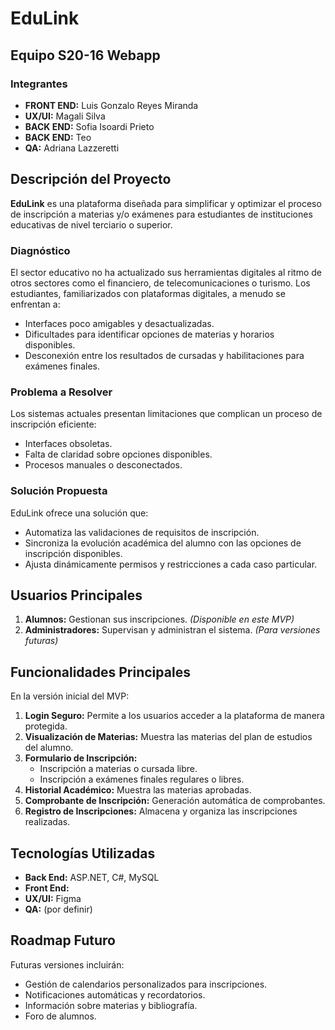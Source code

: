 # EduLink

## Equipo S20-16 Webapp

### Integrantes
- **FRONT END:** Luis Gonzalo Reyes Miranda
- **UX/UI:** Magali Silva
- **BACK END:** Sofia Isoardi Prieto
- **BACK END:** Teo
- **QA:** Adriana Lazzeretti

## Descripción del Proyecto
**EduLink** es una plataforma diseñada para simplificar y optimizar el proceso de inscripción a materias y/o exámenes para estudiantes de instituciones educativas de nivel terciario o superior.

### Diagnóstico
El sector educativo no ha actualizado sus herramientas digitales al ritmo de otros sectores como el financiero, de telecomunicaciones o turismo. Los estudiantes, familiarizados con plataformas digitales, a menudo se enfrentan a:
- Interfaces poco amigables y desactualizadas.
- Dificultades para identificar opciones de materias y horarios disponibles.
- Desconexión entre los resultados de cursadas y habilitaciones para exámenes finales.

### Problema a Resolver
Los sistemas actuales presentan limitaciones que complican un proceso de inscripción eficiente:
- Interfaces obsoletas.
- Falta de claridad sobre opciones disponibles.
- Procesos manuales o desconectados.

### Solución Propuesta
EduLink ofrece una solución que:
- Automatiza las validaciones de requisitos de inscripción.
- Sincroniza la evolución académica del alumno con las opciones de inscripción disponibles.
- Ajusta dinámicamente permisos y restricciones a cada caso particular.

## Usuarios Principales
1. **Alumnos:** Gestionan sus inscripciones. *(Disponible en este MVP)*
2. **Administradores:** Supervisan y administran el sistema. *(Para versiones futuras)*

## Funcionalidades Principales
En la versión inicial del MVP:
1. **Login Seguro:** Permite a los usuarios acceder a la plataforma de manera protegida.
2. **Visualización de Materias:** Muestra las materias del plan de estudios del alumno.
3. **Formulario de Inscripción:**
   - Inscripción a materias o cursada libre.
   - Inscripción a exámenes finales regulares o libres.
4. **Historial Académico:** Muestra las materias aprobadas.
5. **Comprobante de Inscripción:** Generación automática de comprobantes.
6. **Registro de Inscripciones:** Almacena y organiza las inscripciones realizadas.

## Tecnologías Utilizadas
- **Back End:** ASP.NET, C#, MySQL
- **Front End:**
- **UX/UI:** Figma
- **QA:** (por definir)

## Roadmap Futuro
Futuras versiones incluirán:
- Gestión de calendarios personalizados para inscripciones.
- Notificaciones automáticas y recordatorios.
- Información sobre materias y bibliografía.
- Foro de alumnos.
